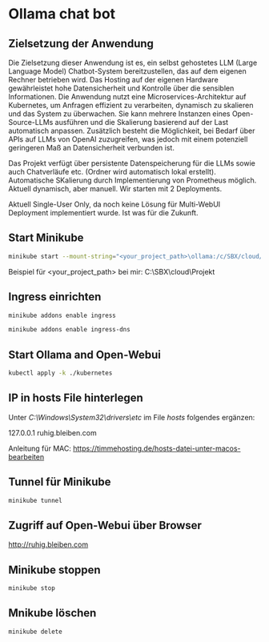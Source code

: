 # Ollama chat bot

## Zielsetzung der Anwendung
Die Zielsetzung dieser Anwendung ist es, ein selbst gehostetes LLM (Large Language
Model) Chatbot-System bereitzustellen, das auf dem eigenen Rechner betrieben wird.
Das Hosting auf der eigenen Hardware gewährleistet hohe Datensicherheit und Kontrolle
über die sensiblen Informationen. Die Anwendung nutzt eine Microservices-Architektur
auf Kubernetes, um Anfragen effizient zu verarbeiten, dynamisch zu skalieren und das
System zu überwachen. Sie kann mehrere Instanzen eines Open-Source-LLMs ausführen
und die Skalierung basierend auf der Last automatisch anpassen. Zusätzlich besteht die
Möglichkeit, bei Bedarf über APIs auf LLMs von OpenAI zuzugreifen, was jedoch mit
einem potenziell geringeren Maß an Datensicherheit verbunden ist.

Das Projekt verfügt über persistente Datenspeicherung für die LLMs sowie auch Chatverläufe etc. (Ordner wird automatisch lokal erstellt).
Automatische SKalierung durch Implementierung von Prometheus möglich. Aktuell dynamisch, aber manuell. Wir starten mit 2 Deployments.

Aktuell Single-User Only, da noch keine Lösung für Multi-WebUI Deployment implementiert wurde. Ist was für die Zukunft.

## Start Minikube

```bash
minikube start --mount-string="<your_project_path>\ollama:/c/SBX/cloud/Projekt/ollama" --mount
```

Beispiel für <your_project_path> bei mir: C:\SBX\cloud\Projekt

## Ingress einrichten

```bash
minikube addons enable ingress
```

```bash
minikube addons enable ingress-dns
```

## Start Ollama and Open-Webui

```bash
kubectl apply -k ./kubernetes
```

## IP in hosts File hinterlegen

Unter _C:\Windows\System32\drivers\etc_ im File _hosts_ folgendes ergänzen:

127.0.0.1 ruhig.bleiben.com

Anleitung für MAC: https://timmehosting.de/hosts-datei-unter-macos-bearbeiten

## Tunnel für Minikube

```bash
minikube tunnel
```

## Zugriff auf Open-Webui über Browser

http://ruhig.bleiben.com

## Minikube stoppen

```bash
minikube stop
```

## Mnikube löschen

```bash
minikube delete
```
